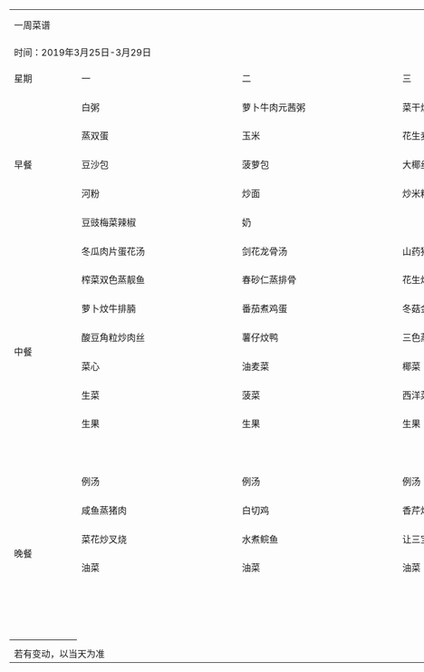 <table border=0 cellpadding=0 cellspacing=0 width=1534 class=xl645673
 style='border-collapse:collapse;table-layout:fixed;width:1152pt'>
 <col class=xl645673 width=109 style='mso-width-source:userset;mso-width-alt:
 3488;width:82pt'>
 <col class=xl645673 width=285 span=5 style='mso-width-source:userset;
 mso-width-alt:9120;width:214pt'>
 <tr height=54 style='mso-height-source:userset;height:40.5pt'>
  <td colspan=6 height=54 class=xl775673 width=1534 style='height:40.5pt;
  width:1152pt'><a name="RANGE!A1:F24">一周菜谱</a></td>
 </tr>
 <tr height=42 style='mso-height-source:userset;height:31.5pt'>
  <td colspan=6 height=42 class=xl785673 style='height:31.5pt'>时间：2019年3月25日-3月29日</td>
 </tr>
 <tr height=50 style='mso-height-source:userset;height:38.1pt'>
  <td height=50 class=xl655673 width=109 style='height:38.1pt;border-top:none;
  width:82pt'>星期</td>
  <td class=xl655673 width=285 style='border-top:none;border-left:none;
  width:214pt'>一</td>
  <td class=xl655673 width=285 style='border-top:none;border-left:none;
  width:214pt'>二</td>
  <td class=xl655673 width=285 style='border-top:none;border-left:none;
  width:214pt'>三</td>
  <td class=xl655673 width=285 style='border-top:none;border-left:none;
  width:214pt'>四</td>
  <td class=xl655673 width=285 style='border-top:none;border-left:none;
  width:214pt'>五</td>
 </tr>
 <tr height=50 style='mso-height-source:userset;height:38.1pt'>
  <td rowspan=5 height=250 class=xl655673 width=109 style='height:190.5pt;
  border-top:none;width:82pt'>早餐</td>
  <td class=xl665673 width=285 style='border-top:none;border-left:none;
  width:214pt'>白粥</td>
  <td class=xl665673 width=285 style='border-top:none;border-left:none;
  width:214pt'>萝卜牛肉元茜粥</td>
  <td class=xl665673 width=285 style='border-top:none;border-left:none;
  width:214pt'>菜干烧骨粥</td>
  <td class=xl665673 width=285 style='border-top:none;border-left:none;
  width:214pt'>皮蛋瘦肉粥</td>
  <td class=xl665673 width=285 style='border-top:none;border-left:none;
  width:214pt'>淮山肉片粥</td>
 </tr>
 <tr height=50 style='mso-height-source:userset;height:38.1pt'>
  <td height=50 class=xl675673 width=285 style='height:38.1pt;border-left:none;
  width:214pt'>蒸双蛋</td>
  <td class=xl675673 width=285 style='border-left:none;width:214pt'>玉米</td>
  <td class=xl675673 width=285 style='border-left:none;width:214pt'>花生麦包</td>
  <td class=xl675673 width=285 style='border-left:none;width:214pt'>糕点</td>
  <td class=xl675673 width=285 style='border-left:none;width:214pt'>双色馒头</td>
 </tr>
 <tr height=50 style='mso-height-source:userset;height:38.1pt'>
  <td height=50 class=xl675673 width=285 style='height:38.1pt;border-left:none;
  width:214pt'>豆沙包</td>
  <td class=xl675673 width=285 style='border-left:none;width:214pt'>菠萝包</td>
  <td class=xl675673 width=285 style='border-left:none;width:214pt'>大椰丝</td>
  <td class=xl675673 width=285 style='border-left:none;width:214pt'>番薯</td>
  <td class=xl675673 width=285 style='border-left:none;width:214pt'>粽子</td>
 </tr>
 <tr height=50 style='mso-height-source:userset;height:38.1pt'>
  <td height=50 class=xl675673 width=285 style='height:38.1pt;border-left:none;
  width:214pt'>河粉</td>
  <td class=xl675673 width=285 style='border-left:none;width:214pt'>炒面</td>
  <td class=xl675673 width=285 style='border-left:none;width:214pt'>炒米粉</td>
  <td class=xl675673 width=285 style='border-left:none;width:214pt'>汤粉</td>
  <td class=xl675673 width=285 style='border-left:none;width:214pt'>猪肠粉</td>
 </tr>
 <tr height=50 style='mso-height-source:userset;height:38.1pt'>
  <td height=50 class=xl685673 width=285 style='height:38.1pt;border-left:none;
  width:214pt'>豆豉梅菜辣椒</td>
  <td class=xl685673 width=285 style='border-left:none;width:214pt'>奶</td>
  <td class=xl685673 width=285 style='border-left:none;width:214pt'>　</td>
  <td class=xl685673 width=285 style='border-left:none;width:214pt'>豆浆</td>
  <td class=xl695673 width=285 style='border-left:none;width:214pt'>　</td>
 </tr>
 <tr height=50 style='mso-height-source:userset;height:38.1pt'>
  <td rowspan=8 height=400 class=xl655673 width=109 style='height:304.8pt;
  border-top:none;width:82pt'>中餐</td>
  <td class=xl665673 width=285 style='border-top:none;border-left:none;
  width:214pt'>冬瓜肉片蛋花汤</td>
  <td class=xl665673 width=285 style='border-top:none;border-left:none;
  width:214pt'>剑花龙骨汤</td>
  <td class=xl665673 width=285 style='border-top:none;border-left:none;
  width:214pt'>山药猪骨汤</td>
  <td class=xl705673 width=285 style='border-top:none;border-left:none;
  width:214pt'>猪肺菜干汤</td>
  <td class=xl665673 width=285 style='border-top:none;width:214pt'>例汤</td>
 </tr>
 <tr height=50 style='mso-height-source:userset;height:38.1pt'>
  <td height=50 class=xl675673 width=285 style='height:38.1pt;border-left:none;
  width:214pt'>榨菜双色蒸靓鱼</td>
  <td class=xl715673 width=285 style='border-left:none;width:214pt'>春砂仁蒸排骨</td>
  <td class=xl675673 width=285 style='width:214pt'>花生炆猪手</td>
  <td class=xl715673 width=285 style='border-left:none;width:214pt'>青瓜拼叉烧</td>
  <td class=xl675673 width=285 style='width:214pt'>白切鸡</td>
 </tr>
 <tr height=50 style='mso-height-source:userset;height:38.1pt'>
  <td height=50 class=xl675673 width=285 style='height:38.1pt;border-left:none;
  width:214pt'>萝卜炆牛排腩</td>
  <td class=xl715673 width=285 style='border-left:none;width:214pt'>番茄煮鸡蛋</td>
  <td class=xl675673 width=285 style='width:214pt'>冬菇金针蒸鸡</td>
  <td class=xl715673 width=285 style='border-left:none;width:214pt'>姜葱炆鱼</td>
  <td class=xl675673 width=285 style='width:214pt'>紫苏蒸猪杂</td>
 </tr>
 <tr height=50 style='mso-height-source:userset;height:38.1pt'>
  <td height=50 class=xl675673 width=285 style='height:38.1pt;border-left:none;
  width:214pt'>酸豆角粒炒肉丝</td>
  <td class=xl675673 width=285 style='border-left:none;width:214pt'>薯仔炆鸭</td>
  <td class=xl675673 width=285 style='border-left:none;width:214pt'>三色蒸水蛋</td>
  <td class=xl715673 width=285 style='border-left:none;width:214pt'>梅菜蒸肉饼</td>
  <td class=xl675673 width=285 style='width:214pt'>时菜炒肉片</td>
 </tr>
 <tr height=50 style='mso-height-source:userset;height:38.1pt'>
  <td height=50 class=xl715673 width=285 style='height:38.1pt;border-left:none;
  width:214pt'>菜心</td>
  <td class=xl675673 width=285 style='width:214pt'>油麦菜</td>
  <td class=xl675673 width=285 style='border-left:none;width:214pt'>椰菜</td>
  <td class=xl715673 width=285 style='border-left:none;width:214pt'>芥菜</td>
  <td class=xl675673 width=285 style='width:214pt'>油菜</td>
 </tr>
 <tr height=50 style='mso-height-source:userset;height:38.1pt'>
  <td height=50 class=xl675673 width=285 style='height:38.1pt;border-left:none;
  width:214pt'>生菜</td>
  <td class=xl675673 width=285 style='border-left:none;width:214pt'>菠菜</td>
  <td class=xl675673 width=285 style='border-left:none;width:214pt'>西洋菜</td>
  <td class=xl715673 width=285 style='border-left:none;width:214pt'>生菜</td>
  <td class=xl675673 width=285 style='width:214pt'>油菜</td>
 </tr>
 <tr height=50 style='mso-height-source:userset;height:38.1pt'>
  <td height=50 class=xl715673 width=285 style='height:38.1pt;border-left:none;
  width:214pt'>生果</td>
  <td class=xl715673 width=285 style='width:214pt'>生果</td>
  <td class=xl715673 width=285 style='width:214pt'>生果</td>
  <td class=xl715673 width=285 style='width:214pt'>生果</td>
  <td class=xl675673 width=285 style='width:214pt'>生果</td>
 </tr>
 <tr height=50 style='mso-height-source:userset;height:38.1pt'>
  <td height=50 class=xl715673 width=285 style='height:38.1pt;border-left:none;
  width:214pt'>　</td>
  <td class=xl675673 width=285 style='width:214pt'>　</td>
  <td class=xl675673 width=285 style='border-left:none;width:214pt'>　</td>
  <td class=xl715673 width=285 style='border-left:none;width:214pt'>　</td>
  <td class=xl675673 width=285 style='width:214pt'>　</td>
 </tr>
 <tr height=50 style='mso-height-source:userset;height:38.1pt'>
  <td rowspan=6 height=300 class=xl665673 width=109 style='border-bottom:.5pt solid black;
  height:228.6pt;border-top:none;width:82pt'>晚餐</td>
  <td class=xl665673 width=285 style='border-left:none;width:214pt'>例汤</td>
  <td class=xl665673 width=285 style='border-left:none;width:214pt'>例汤</td>
  <td class=xl665673 width=285 style='border-left:none;width:214pt'>例汤</td>
  <td class=xl665673 width=285 style='border-left:none;width:214pt'>例汤</td>
  <td class=xl725673 style='border-left:none'>　</td>
 </tr>
 <tr height=50 style='mso-height-source:userset;height:38.1pt'>
  <td height=50 class=xl675673 width=285 style='height:38.1pt;border-left:none;
  width:214pt'>咸鱼蒸猪肉</td>
  <td class=xl675673 width=285 style='border-left:none;width:214pt'>白切鸡</td>
  <td class=xl675673 width=285 style='border-left:none;width:214pt'>香芹炒猪耳仔</td>
  <td class=xl675673 width=285 style='border-left:none;width:214pt'>莲藕炆猪肉</td>
  <td class=xl735673 style='border-left:none'>　</td>
 </tr>
 <tr height=50 style='mso-height-source:userset;height:38.1pt'>
  <td height=50 class=xl675673 width=285 style='height:38.1pt;border-left:none;
  width:214pt'>菜花炒叉烧</td>
  <td class=xl675673 width=285 style='border-left:none;width:214pt'>水煮鲩鱼</td>
  <td class=xl675673 width=285 style='border-left:none;width:214pt'>让三宝</td>
  <td class=xl675673 width=285 style='border-left:none;width:214pt'>青瓜绿鸭</td>
  <td class=xl735673 style='border-left:none'>　</td>
 </tr>
 <tr height=50 style='mso-height-source:userset;height:38.1pt'>
  <td height=50 class=xl675673 width=285 style='height:38.1pt;border-left:none;
  width:214pt'>油菜</td>
  <td class=xl675673 width=285 style='border-left:none;width:214pt'>油菜</td>
  <td class=xl675673 width=285 style='border-left:none;width:214pt'>油菜</td>
  <td class=xl675673 width=285 style='border-left:none;width:214pt'>油菜</td>
  <td class=xl735673 style='border-left:none'>　</td>
 </tr>
 <tr height=50 style='mso-height-source:userset;height:38.1pt'>
  <td height=50 class=xl675673 width=285 style='height:38.1pt;border-left:none;
  width:214pt'>　</td>
  <td class=xl675673 width=285 style='border-left:none;width:214pt'>　</td>
  <td class=xl675673 width=285 style='border-left:none;width:214pt'>　</td>
  <td class=xl675673 width=285 style='border-left:none;width:214pt'>　</td>
  <td class=xl735673 style='border-left:none'>　</td>
 </tr>
 <tr height=50 style='mso-height-source:userset;height:38.1pt'>
  <td height=50 class=xl685673 width=285 style='height:38.1pt;border-left:none;
  width:214pt'>　</td>
  <td class=xl685673 width=285 style='border-left:none;width:214pt'>　</td>
  <td class=xl685673 width=285 style='border-left:none;width:214pt'>　</td>
  <td class=xl685673 width=285 style='border-left:none;width:214pt'>　</td>
  <td class=xl745673 style='border-left:none'>　</td>
 </tr>
 <tr height=9 style='mso-height-source:userset;height:6.95pt'>
  <td height=9 class=xl645673 style='height:6.95pt'></td>
  <td class=xl645673></td>
  <td class=xl645673></td>
  <td class=xl645673></td>
  <td class=xl645673></td>
  <td class=xl645673></td>
 </tr>
 <tr height=29 style='height:21.75pt'>
  <td height=29 class=xl755673 colspan=2 style='height:21.75pt'>若有变动，以当天为准<span
  style='mso-spacerun:yes'>&nbsp;</span></td>
  <td class=xl645673></td>
  <td class=xl645673></td>
  <td class=xl645673></td>
  <td class=xl765673></td>
 </tr>
 <![if supportMisalignedColumns]>
 <tr height=0 style='display:none'>
  <td width=109 style='width:82pt'></td>
  <td width=285 style='width:214pt'></td>
  <td width=285 style='width:214pt'></td>
  <td width=285 style='width:214pt'></td>
  <td width=285 style='width:214pt'></td>
  <td width=285 style='width:214pt'></td>
 </tr>
 <![endif]>
</table>